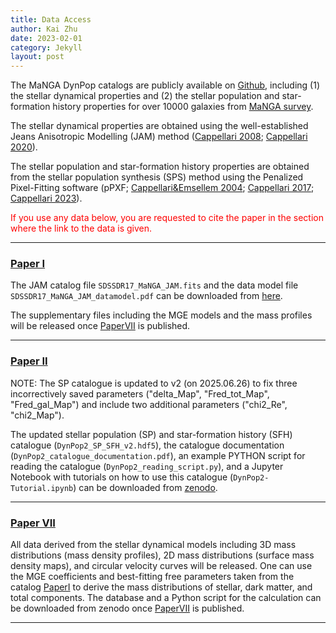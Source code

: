 ```yaml
---
title: Data Access
author: Kai Zhu
date: 2023-02-01
category: Jekyll
layout: post
---
```


The MaNGA DynPop catalogs are publicly available on [Github][1], including (1) the stellar dynamical properties and (2) the stellar population and star-formation history properties for over 10000 galaxies from [MaNGA survey][MaNGA survey]. 

The stellar dynamical properties are obtained using the well-established Jeans Anisotropic Modelling (JAM) method ([Cappellari 2008][Cappellari2008]; [Cappellari 2020][Cappellari2020]). 

The stellar population and star-formation history properties are obtained from the stellar population synthesis (SPS) method using the Penalized Pixel-Fitting software (pPXF; [Cappellari&Emsellem 2004][Cappellari2004]; [Cappellari 2017][Cappellari2017]; [Cappellari 2023][Cappellari2023]).

<font color=red>If you use any data below, you are requested to cite the paper in the section where the link to the data is given.</font>

---

### [Paper I][PaperI]

The JAM catalog file `SDSSDR17_MaNGA_JAM.fits` and the data model file `SDSSDR17_MaNGA_JAM_datamodel.pdf` can be downloaded from [here][JAMcat].

The supplementary files including the MGE models and the mass profiles will be released once [PaperVII] is published.

---

### [Paper II][PaperII]
NOTE: The SP catalogue is updated to v2 (on 2025.06.26) to fix three incorrectively saved parameters  ("delta_Map", "Fred_tot_Map", "Fred_gal_Map") and include two additional parameters ("chi2_Re", "chi2_Map").

The updated stellar population (SP) and star-formation history (SFH) catalogue (`DynPop2_SP_SFH_v2.hdf5`), the catalogue documentation (`DynPop2_catalogue_documentation.pdf`), an example PYTHON script for reading the catalogue (`DynPop2_reading_script.py`), and a Jupyter Notebook with tutorials on how to use this catalogue (`DynPop2-Tutorial.ipynb`) can be downloaded from [zenodo][SPScat].

---

### [Paper VII][PaperVII]

All data derived from the stellar dynamical models including 3D mass distributions (mass density profiles), 2D mass distributions (surface mass density maps), and circular velocity curves will be released. One can use the MGE coefficients and best-fitting free parameters taken from the catalog [PaperI] to derive the mass distributions of stellar, dark matter, and total components. The database and a Python script for the calculation can be downloaded from zenodo once [PaperVII] is published.

---


[1]: https://github.com/manga-dynpop/manga-dynpop.github.io/tree/main/catalogs
[JAMcat]: https://github.com/manga-dynpop/manga-dynpop.github.io/tree/main/catalogs/JAM
[SPScat]: https://zenodo.org/records/15742825
[MaNGA survey]: https://ui.adsabs.harvard.edu/abs/2015ApJ...798....7B/abstract
[Cappellari2008]: https://ui.adsabs.harvard.edu/abs/2008MNRAS.390...71C/abstract
[Cappellari2020]: https://ui.adsabs.harvard.edu/abs/2020MNRAS.494.4819C/abstract
[Cappellari2004]: https://ui.adsabs.harvard.edu/abs/2004PASP..116..138C/abstract
[Cappellari2017]: https://ui.adsabs.harvard.edu/abs/2017MNRAS.466..798C/abstract
[Cappellari2023]: https://ui.adsabs.harvard.edu/abs/2023MNRAS.tmp.2472C/abstract
[PaperI]: https://ui.adsabs.harvard.edu/abs/2023MNRAS.522.6326Z/abstract
[PaperII]: https://ui.adsabs.harvard.edu/abs/2023MNRAS.526.1022L/abstract
[PaperIII]: https://ui.adsabs.harvard.edu/abs/2024MNRAS.527..706Z/abstract
[PaperIV]: https://ui.adsabs.harvard.edu/abs/2024MNRAS.527.1580W/abstract
[PaperV]: https://ui.adsabs.harvard.edu/abs/2024MNRAS.530.4474L/abstract
[PaperVI]: https://ui.adsabs.harvard.edu/abs/2024MNRAS.529.4633L/abstract
[PaperVII]: https://ui.adsabs.harvard.edu/abs/2025arXiv250306968Z/abstract
